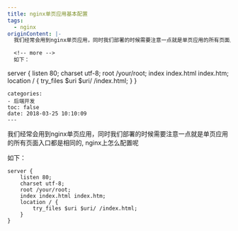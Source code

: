 ```yaml
---
title: nginx单页应用基本配置
tags:
  - nginx
originContent: |-
  我们经常会用到nginx单页应用，同时我们部署的时候需要注意一点就是单页应用的所有页面入口都是相同的, nginx上怎么配置呢

  <!-- more -->
  如下：

  ```
  server {
      listen 80;
      charset utf-8;
      root /your/root;
      index index.html index.htm;
      location / {
          try_files $uri $uri/ /index.html;
      }
  }
  ```
categories:
  - 后端开发
toc: false
date: 2018-03-25 10:10:09
---
```


我们经常会用到nginx单页应用，同时我们部署的时候需要注意一点就是单页应用的所有页面入口都是相同的, nginx上怎么配置呢

<!-- more -->
如下：

```
server {
    listen 80;
    charset utf-8;
    root /your/root;
    index index.html index.htm;
    location / {
        try_files $uri $uri/ /index.html;
    }
}
```